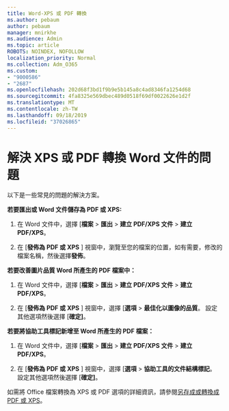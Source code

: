 ```yaml
---
title: Word-XPS 或 PDF 轉換
ms.author: pebaum
author: pebaum
manager: mnirkhe
ms.audience: Admin
ms.topic: article
ROBOTS: NOINDEX, NOFOLLOW
localization_priority: Normal
ms.collection: Adm_O365
ms.custom:
- "9000586"
- "2687"
ms.openlocfilehash: 202d68f3bd1f9b9e5b145a8c4ad8346fa1254d68
ms.sourcegitcommit: 4fa8325e569dbec489d0518f69df0022626e1d2f
ms.translationtype: MT
ms.contentlocale: zh-TW
ms.lasthandoff: 09/18/2019
ms.locfileid: "37026865"
---
```

# <a name="resolve-issues-converting-a-word-document-to-xps-or-pdf"></a>解決 XPS 或 PDF 轉換 Word 文件的問題

以下是一些常見的問題的解決方案。 

**若要匯出或 Word 文件儲存為 PDF 或 XPS:**

1. 在 Word 文件中，選擇 [**檔案** > **匯出** > **建立 PDF/XPS 文件** > **建立 PDF/XPS**。

2. 在 [**發佈為 PDF 或 XPS** ] 視窗中，瀏覽至您的檔案的位置，如有需要，修改的檔案名稱，然後選擇**發佈**。

**若要改善圖片品質 Word 所產生的 PDF 檔案中：**

1. 在 Word 文件中，選擇 [**檔案** > **匯出** > **建立 PDF/XPS 文件** > **建立 PDF/XPS**。

2. 在 [**發佈為 PDF 或 XPS** ] 視窗中，選擇 [**選項** > **最佳化以圖像的品質**。 設定其他選項然後選擇 [**確定]**。 

**若要將協助工具標記新增至 Word 所產生的 PDF 檔案：**
 
1. 在 Word 文件中，選擇 [**檔案** > **匯出** > **建立 PDF/XPS 文件** > **建立 PDF/XPS**。

2. 在 [**發佈為 PDF 或 XPS** ] 視窗中，選擇 [**選項** > **協助工具的文件結構標記**。 設定其他選項然後選擇 [**確定]**。

如需將 Office 檔案轉換為 XPS 或 PDF 選項的詳細資訊，請參閱[另存成或轉換成 PDF 或 XPS](https://support.office.com/article/d85416c5-7d77-4fd6-a216-6f4bf7c7c110)。
